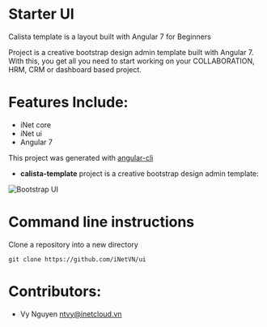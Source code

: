 # Starter UI

Calista template is a layout built with Angular 7 for Beginners

Project is a creative bootstrap design admin template built with Angular 7.
With this, you get all you need to start working on your COLLABORATION, HRM, CRM or dashboard based project.

# Features Include:

* iNet core
* iNet ui
* Angular 7

This project was generated with [angular-cli](https://github.com/angular/angular-cli)

* **calista-template** project is a creative bootstrap design admin template:

![Bootstrap UI ](http://cdn.inetcloud.vn/data/api/git/bs-ui.png?v=1)


Command line instructions
===

Clone a repository into a new directory
```
git clone https://github.com/iNetVN/ui
```

Contributors:
===
- Vy Nguyen <ntvy@inetcloud.vn>
